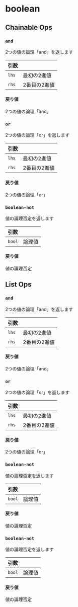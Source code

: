 
# boolean

## Chainable Ops
<h3 id="and"><code>and</code></h3>

2つの値の論理「and」を返します

| 引数 |  |
| :--- | :--- |
| `lhs` | 最初の2進値 |
| `rhs` | 2番目の2進値 |

#### 戻り値
2つの値の論理「and」

<h3 id="or"><code>or</code></h3>

2つの値の論理「or」を返します

| 引数 |  |
| :--- | :--- |
| `lhs` | 最初の2進値 |
| `rhs` | 2番目の2進値 |

#### 戻り値
2つの値の論理「or」

<h3 id="boolean-not"><code>boolean-not</code></h3>

値の論理否定を返します

| 引数 |  |
| :--- | :--- |
| `bool` | 論理値 |

#### 戻り値
値の論理否定

## List Ops
<h3 id="and"><code>and</code></h3>

2つの値の論理「and」を返します

| 引数 |  |
| :--- | :--- |
| `lhs` | 最初の2進値 |
| `rhs` | 2番目の2進値 |

#### 戻り値
2つの値の論理「and」

<h3 id="or"><code>or</code></h3>

2つの値の論理「or」を返します

| 引数 |  |
| :--- | :--- |
| `lhs` | 最初の2進値 |
| `rhs` | 2番目の2進値 |

#### 戻り値
2つの値の論理「or」

<h3 id="boolean-not"><code>boolean-not</code></h3>

値の論理否定を返します

| 引数 |  |
| :--- | :--- |
| `bool` | 論理値 |

#### 戻り値
値の論理否定

<h3 id="boolean-not"><code>boolean-not</code></h3>

値の論理否定を返します

| 引数 |  |
| :--- | :--- |
| `bool` | 論理値 |

#### 戻り値
値の論理否定
